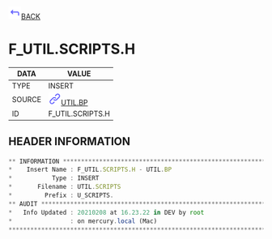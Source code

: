 <img src="../.resources/themes/unicons-line-6563ff/corner-up-left-alt.svg" alt="BACK" width="25" />[BACK](../DOCS/UTIL.BP.md)  
# F_UTIL.SCRIPTS.H  
|DATA|VALUE|
| --- | --- |
|TYPE|INSERT|
|SOURCE|<img src="../.resources/themes/unicons-line-6563ff/link.svg" alt="UTIL.BP" width="25" />[UTIL.BP](../DOCS/UTIL.BP.md)|
|ID|F_UTIL.SCRIPTS.H|
    
    
## HEADER INFORMATION  
```javascript
** INFORMATION ****************************************************************
*    Insert Name : F_UTIL.SCRIPTS.H - UTIL.BP
*           Type : INSERT
*       Filename : UTIL.SCRIPTS
*         Prefix : U_SCRIPTS.
** AUDIT **********************************************************************
*   Info Updated : 20210208 at 16.23.22 in DEV by root
*                : on mercury.local (Mac)
*******************************************************************************
```
